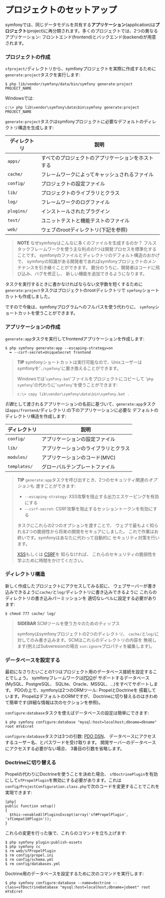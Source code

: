 プロジェクトのセットアップ
=========================

symfonyでは、同じデータモデルを共有する**アプリケーション**(application)は**プロジェクト**(project)に再分類されます。多くのプロジェクトでは、2つの異なるアプリケーション: フロントエンド(frontend)とバックエンド(backend)が用意されます。

### プロジェクトの作成

`sfproject/`ディレクトリから、symfonyプロジェクトを実際に作成するために`generate:project`タスクを実行します:

    $ php lib/vendor/symfony/data/bin/symfony generate:project PROJECT_NAME

Windowsでは:

    c:\> php lib\vendor\symfony\data\bin\symfony generate:project PROJECT_NAME

`generate:project`タスクはsymfonyプロジェクトに必要なデフォルトのディレクトリ構造を生成します:

 | ディレクトリ | 説明
 | ----------- | ----------------------------------
 | `apps/`     | すべてのプロジェクトのアプリケーションをホストする
 | `cache/`    | フレームワークによってキャッシュされるファイル
 | `config/`   | プロジェクトの設定ファイル
 | `lib/`      | プロジェクトのライブラリとクラス
 | `log/`      | フレームワークのログファイル
 | `plugins/`  | インストールされたプラグイン
 | `test/`     | ユニットテストと機能テストのファイル
 | `web/`      | ウェブのrootディレクトリ(下記を参照)

>**NOTE**
>なぜsymfonyはこんなに多くのファイルを生成するのか？
>フルスタックフレームワークを使う主な利点の1つは開発プロセスを標準化することです。
>symfonyのファイルとディレクトリのデフォルト構造のおかげで、
>symfonyの知識がある開発者であればsymfonyプロジェクトのメンテナンスを引き継ぐことができます。
>数分のうちに、開発者はコードに飛び込み、バグを修正し、
>新しい機能を追加できるようになります。

タスクを実行するときに書かなければならない文字数を短くするために
`generate:project`タスクはプロジェクトのrootディレクトリで
`symfony`ショートカットも作成しました。

ですので今後は、symfonyプログラムへのフルパスを使う代わりに、
`symfony`ショートカットを使うことができます。

### アプリケーションの作成

`generate:app`タスクを実行してfrontendアプリケーションを作成します:

    $ php symfony generate:app --escaping-strategy=on
      ➥ --csrf-secret=UniqueSecret frontend

>**TIP**
>symfonyショートカットは実行可能なので、Unixユーザーは
>symfonyを'`./symfony`'に置き換えることができます。
>
>Windowsでは'`symfony.bat`'ファイルをプロジェクトにコピーして
>'`php symfony`'の代わりに'`symfony`'を使うことができます:
>
>     c:\> copy lib\vendor\symfony\data\bin\symfony.bat .

*引数*として渡されるアプリケーションの名前に基づいて、`generate:app`タスク
は`apps/frontend/`ディレクトリ:の下のアプリケーションに必要な
デフォルトのディレクトリ構造を作成します:

 | ディレクトリ | 説明
 | ------------ | -------------------------------------
 | `config/`    | アプリケーションの設定ファイル
 | `lib/`       | アプリケーションのライブラリとクラス
 | `modules/`   | アプリケーションのコード(MVC)
 | `templates/` | グローバルテンプレートファイル

>**TIP**
>`generate:app`タスクを呼び出すとき、2つのセキュリティ関連の*オプション*も
>渡すことができます:
>
>  * `--escaping-strategy`: XSS攻撃を阻止する出力エスケーピングを有効にする
>  * `--csrf-secret`: CSRF攻撃を阻止するセッショントークンを有効にする
>
>タスクにこれらの2つのオプションを渡すことで、
>ウェブで最もよく知られる2つの脆弱性から将来の開発をセキュアにしました。
>これで作業はお終いです。symfonyはあなたに代わって自動的に
>セキュリティ対策を行います。
>
>[XSS](http://en.wikipedia.org/wiki/Cross-site_scripting)もしくは
>[CSRF](http://en.wikipedia.org/wiki/CSRF)を
>知らなければ、
>これらのセキュリティの脆弱性を学ぶために時間をかけてください。

### ディレクトリ構造

新しく作成したプロジェクトにアクセスしてみる前に、
ウェブサーバーが書き込みできるように`cache/`と`log/`ディレクトリに書き込みできるように
これらのディレクトリの書き込みパーミッションを
適切なレベルに設定する必要があります:

    $ chmod 777 cache/ log/

>**SIDEBAR**
>SCMツールを使う方々のためのティップス
>
>symfonyはsymfonyプロジェクトの2つのディレクトリ、
>`cache/`と`log/`に対してのみ書き込みます。SCMはこれらのディレクトリの内容を
>無視します(例えばSubveresionの場合
>`svn:ignore`プロパティを編集します)。

### データベースを設定する

最初になさりたいことの1つはプロジェクト用のデータベース接続を設定することでしょう。
symfonyフレームワークは[PDO]((http://www.php.net/PDO))が
サポートするデータベース(MySQL、PostgreSQL、
SQLite、Oracle、MSSQL、...)をすべてサポートします。
PDOの上で、symfonyは2つのORMツール: PropelとDoctrineを
搭載しています。PropelはデフォルトのORMですが、
Doctrineに切り替えるのはきわめて簡単です(詳細な情報は次のセクションを参照)。

`configure:database`タスクを使えばデータベースの設定は簡単にできます:

    $ php symfony configure:database "mysql:host=localhost;dbname=dbname" root mYsEcret

`configure:database`タスクは3つの引数: [PDO DSN](http://www.php.net/manual/pdo.drivers.php)、
データベースにアクセスするユーザー名、とパスワードを受け取ります。
開発サーバーのデータベースにアクセスする必要がない場合、
3番目の引数を省略します。

### Doctrineに切り替える

Propelの代わりにDoctrineを使うことを決めた場合、
`sfDoctrinePlugin`を有効にして`sfPropelPlugin`を無効にする必要があります。これは`config/ProjectConfiguration.class.php`で次のコードを変更することでこれを実現できます:

    [php]
    public function setup()
    {
      $this->enableAllPluginsExcept(array('sf#PropelPlugin', 'sfCompat10Plugin'));
    }

これらの変更を行った後で、これらのコマンドを立ち上げます:

    $ php symfony plugin:publish-assets
    $ php symfony cc
    $ rm web/sfPropelPlugin
    $ rm config/propel.ini
    $ rm config/schema.yml
    $ rm config/databases.yml

Doctrine用のデータベースを設定するために次のコマンドを実行します:

    $ php symfony configure:database --name=doctrine --class=sfDoctrineDatabase "mysql:host=localhost;dbname=jobeet" root mYsEcret
